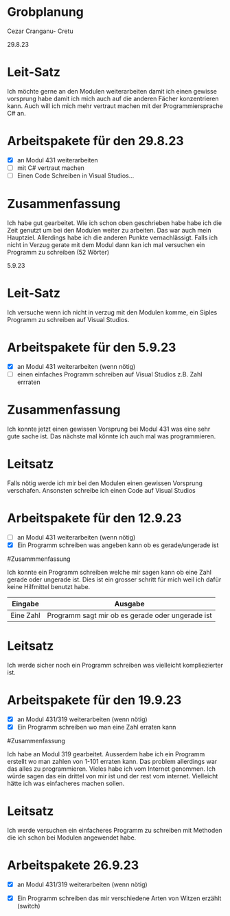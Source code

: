 # Grobplanung

Cezar Cranganu- Cretu

29.8.23 

# Leit-Satz

Ich möchte gerne an den Modulen weiterarbeiten damit ich einen gewisse vorsprung habe damit ich mich auch auf die anderen Fächer konzentrieren kann. Auch will ich mich mehr vertraut machen mit der Programmiersprache C# an. 

# Arbeitspakete für den 29.8.23

- [x] an Modul 431 weiterarbeiten  
- [ ] mit C# vertraut machen 
- [ ] Einen Code Schreiben in Visual Studios... 

# Zusammenfassung

Ich habe gut gearbeitet. Wie ich schon oben geschrieben habe habe ich die Zeit genutzt um bei den Modulen weiter zu arbeiten. Das war auch mein Hauptziel. Allerdings habe ich die anderen Punkte vernachlässigt. Falls ich nicht in Verzug gerate mit dem Modul dann kan ich mal versuchen ein Programm zu schreiben (52 Wörter) 


5.9.23

# Leit-Satz 

Ich versuche wenn ich nicht in verzug mit den Modulen komme, ein Siples Programm zu schreiben auf Visual Studios.

# Arbeitspakete für den 5.9.23


- [x] an Modul 431 weiterarbeiten (wenn nötig) 
- [ ] einen einfaches Programm schreiben auf Visual Studios z.B. Zahl errraten

# Zusammenfassung 

Ich konnte jetzt einen gewissen Vorsprung bei Modul 431 was eine sehr gute sache ist. Das nächste mal könnte ich auch mal was programmieren. 

# Leitsatz 

Falls nötig werde ich mir bei den Modulen einen gewissen Vorsprung verschafen. Ansonsten schreibe ich einen Code auf Visual Studios 

# Arbeitspakete für den 12.9.23 

- [ ] an Modul 431 weiterarbeiten (wenn nötig) 
- [x] Ein Programm schreiben was angeben kann ob es gerade/ungerade ist

#Zusammmenfassung 

Ich konnte ein Programm schreiben welche mir sagen kann ob eine Zahl gerade oder ungerade ist. Dies ist ein grosser schritt für mich weil ich dafür keine Hilfmittel benutzt habe. 

| Eingabe | Ausgabe |
| --- | --- |
| Eine Zahl | Programm sagt mir ob es gerade oder ungerade ist | 

# Leitsatz

Ich werde sicher noch ein Programm schreiben was vielleicht kompliezierter ist. 

# Arbeitspakete für den 19.9.23 

- [x] an Modul 431/319 weiterarbeiten (wenn nötig) 
- [x] Ein Programm schreiben wo man eine Zahl erraten kann

#Zusammenfassung 

Ich habe an Modul 319 gearbeitet. Ausserdem habe ich ein Programm erstellt wo man zahlen von 1-101 erraten kann. Das problem allerdings war das alles zu programmieren. Vieles habe ich vom Internet genommen. Ich würde sagen das ein drittel von mir ist und der rest vom internet. Vielleicht hätte ich was einfacheres machen sollen. 

# Leitsatz 

Ich werde versuchen ein einfacheres Programm zu schreiben mit Methoden die ich schon bei Modulen angewendet habe. 

# Arbeitspakete 26.9.23

- [x] an Modul 431/319 weiterarbeiten (wenn nötig) 
- [x] Ein Programm schreiben das mir verschiedene Arten von Witzen erzählt (switch) 







